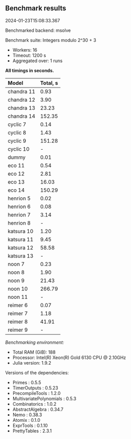## Benchmark results

2024-01-23T15:08:33.367

Benchmarked backend: msolve

Benchmark suite: Integers modulo 2^30 + 3

- Workers: 16
- Timeout: 1200 s
- Aggregated over: 1 runs

**All timings in seconds.**

|Model|Total, s|
|:----|---|
|chandra 11|0.93|
|chandra 12|3.90|
|chandra 13|23.23|
|chandra 14|152.35|
|cyclic 7|0.14|
|cyclic 8|1.43|
|cyclic 9|151.28|
|cyclic 10| - |
|dummy|0.01|
|eco 11|0.54|
|eco 12|2.81|
|eco 13|16.03|
|eco 14|150.29|
|henrion 5|0.02|
|henrion 6|0.08|
|henrion 7|3.14|
|henrion 8| - |
|katsura 10|1.20|
|katsura 11|9.45|
|katsura 12|58.58|
|katsura 13| - |
|noon 7|0.23|
|noon 8|1.90|
|noon 9|21.43|
|noon 10|266.79|
|noon 11| - |
|reimer 6|0.07|
|reimer 7|1.18|
|reimer 8|41.91|
|reimer 9| - |

*Benchmarking environment:*

* Total RAM (GiB): 188
* Processor: Intel(R) Xeon(R) Gold 6130 CPU @ 2.10GHz
* Julia version: 1.9.2

Versions of the dependencies:

* Primes : 0.5.5
* TimerOutputs : 0.5.23
* PrecompileTools : 1.2.0
* MultivariatePolynomials : 0.5.3
* Combinatorics : 1.0.2
* AbstractAlgebra : 0.34.7
* Nemo : 0.38.3
* Atomix : 0.1.0
* ExprTools : 0.1.10
* PrettyTables : 2.3.1
